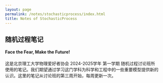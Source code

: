 ```yaml
---
layout: page
permalink: /notes/stochasticprocess/index.html
title: Notes of StochasticProcess
---
```


## 随机过程笔记

#### Face the Fear, Make the Future!

这是北京理工大学物理爱好者协会 2024-2025学年 第一学期 随机过程讨论班所使用的笔记。我们期望通过学习这门学科为科学和工程中的一些重要模型提供新的认识。这里的笔记从讨论班的第三周开始，每周更新一次。



